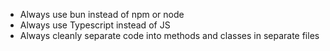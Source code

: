 - Always use bun instead of npm or node
- Always use Typescript instead of JS
- Always cleanly separate code into methods and classes in separate files
